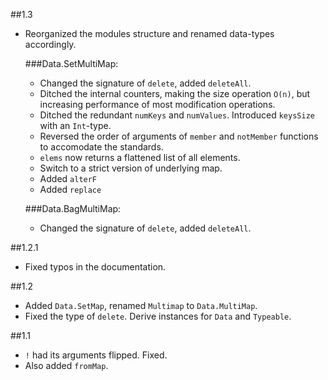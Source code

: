 ##1.3
  - Reorganized the modules structure and renamed data-types accordingly.
  
    ###Data.SetMultiMap:
      - Changed the signature of `delete`, added `deleteAll`.
      - Ditched the internal counters, making the size operation `O(n)`, but increasing performance of most modification operations. 
      - Ditched the redundant `numKeys` and `numValues`. Introduced `keysSize` with an `Int`-type.
      - Reversed the order of arguments of `member` and `notMember` functions to accomodate the standards.
      - `elems` now returns a flattened list of all elements.
      - Switch to a strict version of underlying map.
      - Added `alterF`
      - Added `replace`

    ###Data.BagMultiMap:
      - Changed the signature of `delete`, added `deleteAll`.

##1.2.1
  - Fixed typos in the documentation.

##1.2
  - Added `Data.SetMap`, renamed `Multimap` to `Data.MultiMap`.
  - Fixed the type of `delete`. Derive instances for `Data` and `Typeable`.

##1.1
  - `!` had its arguments flipped. Fixed.
  - Also added `fromMap`.
